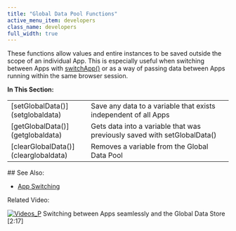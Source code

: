 ```yaml
---
title: "Global Data Pool Functions"
active_menu_item: developers
class_name: developers
full_width: true
---
```



These functions allow values and entire instances to be saved outside the scope of an individual App. This is especially useful when switching between Apps with [switchApp()](../app-functions/switchapp) or as a way of passing data between Apps running within the same browser session.

**In This Section:**

<table>
<tr>
<td width="149">
[setGlobalData()](setglobaldata)

</td>
<td width="12">
</td>
<td width="719">
Save any data to a variable that exists independent of all Apps

</td>
</tr>
<tr>
<td width="149">
[getGlobalData()](getglobaldata)

</td>
<td width="12">
</td>
<td width="719">
Gets data into a variable that was previously saved with setGlobalData()

</td>
</tr>
<tr>
<td width="149">
[clearGlobalData()](clearglobaldata)

</td>
<td width="12">
</td>
<td width="719">
Removes a variable from the Global Data Pool

</td>
</tr>
</table>
## See Also:

 - [App Switching](../../client-scripting-overview/scripting-with-javascript/important-details/app-switching)

Related Video:

[![Videos\_P](/img/docs/videos_p.png)](http://www.youtube.com/v/pUY3PXct_wk?autoplay=1&hd=1&fs=1&showsearch=0&rel=0&) Switching between Apps seamlessly and the Global Data Store [2:17]

